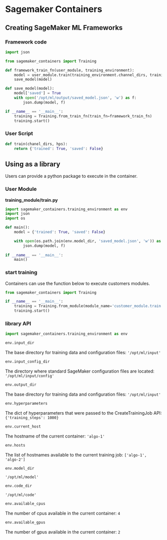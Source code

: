 # Sagemaker Containers

## Creating SageMaker ML Frameworks

### Framework code
```python
import json

from sagemaker_containers import Training

def framework_train_fn(user_module, training_environment):
    model = user_module.train(training_environment.channel_dirs, training_environment.hyperparameters)
    save_model(model)

def save_model(model):
    model['saved'] = True
    with open('/opt/ml/output/saved_model.json', 'w') as f:
        json.dump(model, f)

if __name__ == '__main__':
    training = Training.from_train_fn(train_fn=framework_train_fn)
    training.start()
```

### User Script
```python
def train(chanel_dirs, hps): 
    return {'trained': True, 'saved': False}
```

## Using as a library
Users can provide a python package to execute in the container.

### User Module
**training_module/train.py**
```python
import sagemaker_containers.training_environment as env
import json
import os

def main():
    model = {'trained': True, 'saved': False}

    with open(os.path.join(env.model_dir, 'saved_model.json', 'w')) as f:
        json.dump(model, f)
        
if __name__ == '__main__':
    main()
```
### start training

Containers can use the function below to execute customers modules.  

```python
from sagemaker_containers import Training

if __name__ == '__main__':
    training = Training.from_module(module_name='customer_module.train')
    training.start()
```

### library API
```python
import sagemaker_containers.training_environment as env
```

```python
env.input_dir
```
The base directory for training data and configuration files: ```'/opt/ml/input'```

```python
env.input_config_dir
```
The directory where standard SageMaker configuration files are located: ```'/opt/ml/input/config'```

```python
env.output_dir
```
The base directory for training data and configuration files: ```'/opt/ml/input'```

```python
env.hyperparameters
```
The dict of hyperparameters that were passed to the CreateTrainingJob API: ```{'training_steps': 1000}```

```python
env.current_host
```
The hostname of the current container: ```'algo-1'```

```python
env.hosts
```
The list of hostnames available to the current training job: ```['algo-1', 'algo-2']```

```python
env.model_dir
```
```'/opt/ml/model'```

```python
env.code_dir
```
```'/opt/ml/code'```

```python
env.available_cpus
```
The number of cpus available in the current container: ```4```

```python
env.available_gpus
```
The number of gpus available in the current container: ```2```
